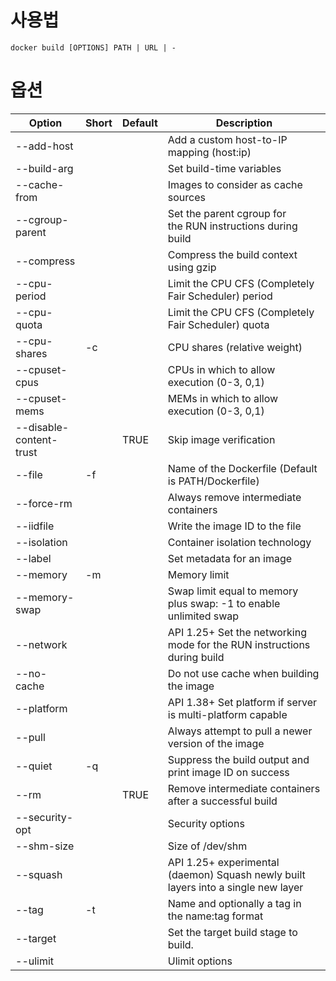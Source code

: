 # 사용법

```
docker build [OPTIONS] PATH | URL | -
```

# 옵션

| Option                  | Short | Default | Description                                                                       |
| ----------------------- | ----- | ------- | --------------------------------------------------------------------------------- |
| --add-host              |       |         | Add a custom host-to-IP mapping (host:ip)                                         |
| --build-arg             |       |         | Set build-time variables                                                          |
| --cache-from            |       |         | Images to consider as cache sources                                               |
| --cgroup-parent         |       |         | Set the parent cgroup for the RUN instructions during build                       |
| --compress              |       |         | Compress the build context using gzip                                             |
| --cpu-period            |       |         | Limit the CPU CFS (Completely Fair Scheduler) period                              |
| --cpu-quota             |       |         | Limit the CPU CFS (Completely Fair Scheduler) quota                               |
| --cpu-shares            | -c    |         | CPU shares (relative weight)                                                      |
| --cpuset-cpus           |       |         | CPUs in which to allow execution (0-3, 0,1)                                       |
| --cpuset-mems           |       |         | MEMs in which to allow execution (0-3, 0,1)                                       |
| --disable-content-trust |       | TRUE    | Skip image verification                                                           |
| --file                  | -f    |         | Name of the Dockerfile (Default is PATH/Dockerfile)                               |
| --force-rm              |       |         | Always remove intermediate containers                                             |
| --iidfile               |       |         | Write the image ID to the file                                                    |
| --isolation             |       |         | Container isolation technology                                                    |
| --label                 |       |         | Set metadata for an image                                                         |
| --memory                | -m    |         | Memory limit                                                                      |
| --memory-swap           |       |         | Swap limit equal to memory plus swap: -1 to enable unlimited swap                 |
| --network               |       |         | API 1.25+ Set the networking mode for the RUN instructions during build           |
| --no-cache              |       |         | Do not use cache when building the image                                          |
| --platform              |       |         | API 1.38+ Set platform if server is multi-platform capable                        |
| --pull                  |       |         | Always attempt to pull a newer version of the image                               |
| --quiet                 | -q    |         | Suppress the build output and print image ID on success                           |
| --rm                    |       | TRUE    | Remove intermediate containers after a successful build                           |
| --security-opt          |       |         | Security options                                                                  |
| --shm-size              |       |         | Size of /dev/shm                                                                  |
| --squash                |       |         | API 1.25+ experimental (daemon) Squash newly built layers into a single new layer |
| --tag                   | -t    |         | Name and optionally a tag in the name:tag format                                  |
| --target                |       |         | Set the target build stage to build.                                              |
| --ulimit                |       |         | Ulimit options                                                                    |